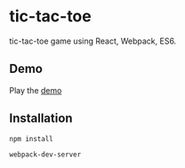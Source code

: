 # tic-tac-toe
tic-tac-toe game using React, Webpack, ES6.

## Demo
Play the [demo](http://godserahul1986.github.io/tic-tac-toe/)

## Installation
`npm install`


`webpack-dev-server`

